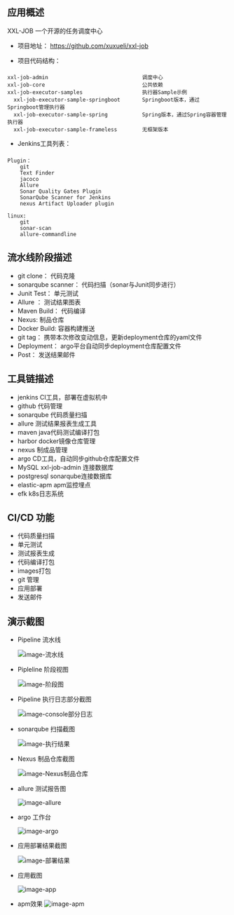

## 应用概述 

XXL-JOB 一个开源的任务调度中心

* 项目地址： https://github.com/xuxueli/xxl-job      

* 项目代码结构：
####
	xxl-job-admin                              调度中心
	xxl-job-core                               公共依赖
	xxl-job-executor-samples                   执行器Sample示例
	  xxl-job-executor-sample-springboot       Springboot版本，通过Springboot管理执行器
	  xxl-job-executor-sample-spring           Spring版本，通过Spring容器管理执行器
	  xxl-job-executor-sample-frameless        无框架版本


* Jenkins工具列表：	  
####
	Plugin： 
		git
		Text Finder
		jacoco
		Allure
		Sonar Quality Gates Plugin
		SonarQube Scanner for Jenkins
		nexus Artifact Uploader plugin
	
	linux:
		git
		sonar-scan
		allure-commandline
		

## 流水线阶段描述

* git clone：         代码克隆
* sonarqube scanner： 代码扫描（sonar与Junit同步进行）
* Junit Test：        单元测试
* Allure ：           测试结果图表
* Maven Build：       代码编译
* Nexus:              制品仓库
* Docker Build:       容器构建推送
* git tag：           携带本次修改变动信息，更新deployment仓库的yaml文件
* Deployment：        argo平台自动同步deployment仓库配置文件
* Post：              发送结果邮件


## 工具链描述

* jenkins             CI工具，部署在虚拟机中
* github              代码管理
* sonarqube           代码质量扫描
* allure              测试结果报表生成工具
* maven               java代码测试编译打包
* harbor              docker镜像仓库管理
* nexus               制成品管理
* argo                CD工具，自动同步github仓库配置文件
* MySQL               xxl-job-admin 连接数据库
* postgresql          sonarqube连接数据库
* elastic-apm         apm监控埋点
* efk                 k8s日志系统

## CI/CD 功能

* 代码质量扫描
* 单元测试
* 测试报表生成
* 代码编译打包
* images打包
* git 管理
* 应用部署
* 发送邮件


## 演示截图

* Pipeline 流水线

  ![image-流水线](README.assets/liushuixiantu.png)


* Pipleline 阶段视图

  ![image-阶段图](README.assets/jieduantu.png)


* Pipeline 执行日志部分截图

  ![image-console部分日志](README.assets/consoselog.png)
  
  
* sonarqube 扫描截图

  ![image-执行结果](README.assets/saomiaojieguo.png)
  
  
* Nexus 制品仓库截图

  ![image-Nexus制品仓库 ](README.assets/nexus.png)  
  
  
* allure 测试报告图

  ![image-allure](README.assets/allure.png)  
  
  
* argo 工作台

  ![image-argo](README.assets/argo.png) 
  

* 应用部署结果截图

  ![image-部署结果](README.assets/bushujieguotu.png)
  
  
* 应用截图

  ![image-app](README.assets/app.png)  
  
* apm效果
  ![image-apm](README.assets/apm.png)    